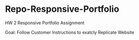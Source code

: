 # Repo-Responsive-Portfolio

HW 2 Responsive Portfolio Assignment

Goal: Follow Customer Instructions to exatcly Replicate Website
